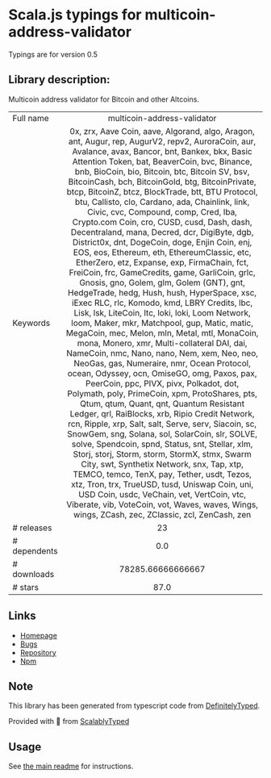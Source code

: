 
# Scala.js typings for multicoin-address-validator

Typings are for version 0.5

## Library description:
Multicoin address validator for Bitcoin and other Altcoins.

|                    |                 |
| ------------------ | :-------------: |
| Full name          | multicoin-address-validator |
| Keywords           | 0x, zrx, Aave Coin, aave, Algorand, algo, Aragon, ant, Augur, rep, AugurV2, repv2, AuroraCoin, aur, Avalance, avax, Bancor, bnt, Bankex, bkx, Basic Attention Token, bat, BeaverCoin, bvc, Binance, bnb, BioCoin, bio, Bitcoin, btc, Bitcoin SV, bsv, BitcoinCash, bch, BitcoinGold, btg, BitcoinPrivate, btcp, BitcoinZ, btcz, BlockTrade, btt, BTU Protocol, btu, Callisto, clo, Cardano, ada, Chainlink, link, Civic, cvc, Compound, comp, Cred, lba, Crypto.com Coin, cro, CUSD, cusd, Dash, dash, Decentraland, mana, Decred, dcr, DigiByte, dgb, District0x, dnt, DogeCoin, doge, Enjin Coin, enj, EOS, eos, Ethereum, eth, EthereumClassic, etc, EtherZero, etz, Expanse, exp, FirmaChain, fct, FreiCoin, frc, GameCredits, game, GarliCoin, grlc, Gnosis, gno, Golem, glm, Golem (GNT), gnt, HedgeTrade, hedg, Hush, hush, HyperSpace, xsc, iExec RLC, rlc, Komodo, kmd, LBRY Credits, lbc, Lisk, lsk, LiteCoin, ltc, loki, loki, Loom Network, loom, Maker, mkr, Matchpool, gup, Matic, matic, MegaCoin, mec, Melon, mln, Metal, mtl, MonaCoin, mona, Monero, xmr, Multi-collateral DAI, dai, NameCoin, nmc, Nano, nano, Nem, xem, Neo, neo, NeoGas, gas, Numeraire, nmr, Ocean Protocol, ocean, Odyssey, ocn, OmiseGO, omg, Paxos, pax, PeerCoin, ppc, PIVX, pivx, Polkadot, dot, Polymath, poly, PrimeCoin, xpm, ProtoShares, pts, Qtum, qtum, Quant, qnt, Quantum Resistant Ledger, qrl, RaiBlocks, xrb, Ripio Credit Network, rcn, Ripple, xrp, Salt, salt, Serve, serv, Siacoin, sc, SnowGem, sng, Solana, sol, SolarCoin, slr, SOLVE, solve, Spendcoin, spnd, Status, snt, Stellar, xlm, Storj, storj, Storm, storm, StormX, stmx, Swarm City, swt, Synthetix Network, snx, Tap, xtp, TEMCO, temco, TenX, pay, Tether, usdt, Tezos, xtz, Tron, trx, TrueUSD, tusd, Uniswap Coin, uni, USD Coin, usdc, VeChain, vet, VertCoin, vtc, Viberate, vib, VoteCoin, vot, Waves, waves, Wings, wings, ZCash, zec, ZClassic, zcl, ZenCash, zen |
| # releases         | 23 |
| # dependents       | 0.0 |
| # downloads        | 78285.66666666667 |
| # stars            | 87.0 |

## Links
- [Homepage](https://github.com/christsim/multicoin-address-validator)
- [Bugs](https://github.com/christsim/multicoin-address-validator/issues)
- [Repository](https://github.com/christsim/multicoin-address-validator)
- [Npm](https://www.npmjs.com/package/multicoin-address-validator)
    


## Note
This library has been generated from typescript code from [DefinitelyTyped](https://definitelytyped.org).

Provided with :purple_heart: from [ScalablyTyped](https://github.com/oyvindberg/ScalablyTyped)

## Usage
See [the main readme](../../readme.md) for instructions.


